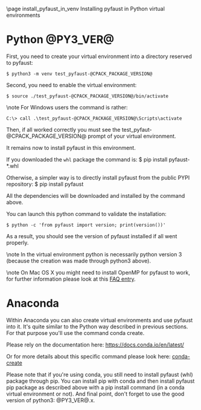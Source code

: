 \page install_pyfaust_in_venv Installing pyfaust in Python virtual environments

Python @PY3_VER@
================

First, you need to create your virtual environment into a directory reserved to pyfaust:

	$ python3 -m venv test_pyfaust-@CPACK_PACKAGE_VERSION@

Second, you need to enable the virtual environment:

	$ source ./test_pyfaust-@CPACK_PACKAGE_VERSION@/bin/activate

\note For Windows users the command is rather:

	C:\> call .\test_pyfaust-@CPACK_PACKAGE_VERSION@\Scripts\activate

Then, if all worked correctly you must see the test_pyfaut-@CPACK_PACKAGE_VERSION@ prompt of your virtual environment.

It remains now to install pyfaust in this environment.

If you downloaded the ``whl`` package the command is:
	$ pip install pyfaust-*.whl

Otherwise, a simpler way is to directly install pyfaust from the public PYPI repository:
	$ pip install pyfaust

All the dependencies will be downloaded and installed by the command above.

You can launch this python command to validate the installation:

	$ python -c 'from pyfaust import version; print(version())'

As a result, you should see the version of pyfaust installed if all went properly.

\note In the virtual environment python is necessarily python version 3 (because the creation was made through python3 above).

\note On Mac OS X you might need to install OpenMP for pyfaust to work, for further information please look at this [FAQ entry](https://faustgrp.gitlabpages.inria.fr/faust/last-doc/html/FAQ.html#py_four).

Anaconda
========

Within Anaconda you can also create virtual environments and use pyfaust into it. It's quite similar to the Python way described in previous sections. For that purpose you'll use the command conda create.

Please rely on the documentation here: https://docs.conda.io/en/latest/

Or for more details about this specific command please look here: [conda-create](https://docs.conda.io/projects/conda/en/latest/commands/create.html)

Please note that if you're using conda, you still need to install pyfaust (whl) package through pip. You can install pip with conda and then install pyfaust pip package as described above with a pip install command (in a conda virtual environment or not). And final point, don't forget to use the good version of python3: @PY3_VER@.x.
